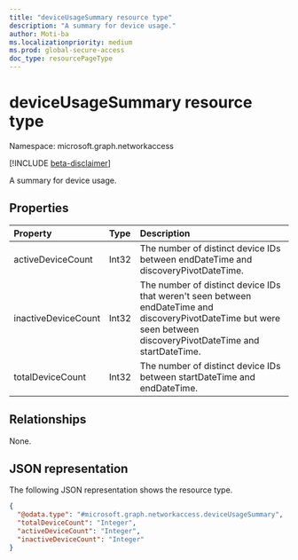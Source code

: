 ```yaml
---
title: "deviceUsageSummary resource type"
description: "A summary for device usage."
author: Moti-ba
ms.localizationpriority: medium
ms.prod: global-secure-access
doc_type: resourcePageType
---
```


# deviceUsageSummary resource type

Namespace: microsoft.graph.networkaccess

[!INCLUDE [beta-disclaimer](../../includes/beta-disclaimer.md)]

A summary for device usage.

## Properties
|Property|Type|Description|
|:---|:---|:---|
|activeDeviceCount|Int32|The number of distinct device IDs between endDateTime and discoveryPivotDateTime.|
|inactiveDeviceCount|Int32|The number of distinct device IDs that weren't seen between endDateTime and discoveryPivotDateTime but were seen between discoveryPivotDateTime and startDateTime.|
|totalDeviceCount|Int32|The number of distinct device IDs between startDateTime and endDateTime.|

## Relationships
None.

## JSON representation
The following JSON representation shows the resource type.
<!-- {
  "blockType": "resource",
  "@odata.type": "microsoft.graph.networkaccess.deviceUsageSummary"
}
-->
``` json
{
  "@odata.type": "#microsoft.graph.networkaccess.deviceUsageSummary",
  "totalDeviceCount": "Integer",
  "activeDeviceCount": "Integer",
  "inactiveDeviceCount": "Integer"
}
```

